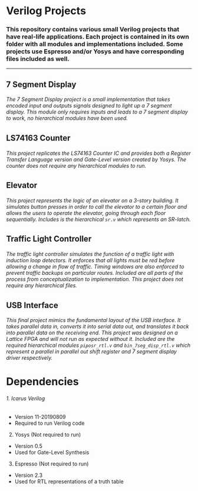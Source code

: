 # Verilog Projects

### This repository contains various small Verilog projects that have real-life applications. Each project is contained in its own folder with all modules and implementations included. Some projects use Espresso and/or Yosys and have corresponding files included as well.
---
## 7 Segment Display
###### The 7 Segment Display project is a small implementation that takes encoded input and outputs signals designed to light up a 7 segment display. This module only requires inputs and leads to a 7 segment display to work, no hierarchical modules have been used.
## LS74163 Counter
###### This project replicates the LS74163 Counter IC and provides both a Register Transfer Language version and Gate-Level version created by Yosys. The counter does not require any hierarchical modules to run.
## Elevator
###### This project represents the logic of an elevator on a 3-story building. It simulates button presses in order to call the elevator to a certain floor and allows the users to operate the elevator, going through each floor sequentially. Includes is the hierarchical `sr.v` which represents an SR-latch.
## Traffic Light Controller
###### The traffic light controller simulates the function of a traffic light with induction loop detectors. It enforces that all lights must be red before allowing a change in flow of traffic. Timing windows are also enforced to prevent traffic backups on particular routes. Included are all parts of the process from conceptualization to implementation. This project does not require any hierarchical files.
## USB Interface
###### This final project mimics the fundamental layout of the USB interface. It takes parallel data in, converts it into serial data out, and translates it back into parallel data on the receiving end. This project was designed on a Lattice FPGA and will not run as expected without it. Included are the required hierarchical modules `piposr_rtl.v` and `bin_7seg_disp_rtl.v` which represent a parallel in parallel out shift register and 7 segment display driver respectively.
# Dependencies
###### 1. Icarus Verilog
- Version 11-20190809
- Required to run Verilog code
2. Yosys (Not required to run)
- Version 0.5
- Used for Gate-Level Synthesis
3. Espresso (Not required to run)
- Version 2.3
- Used for RTL representations of a truth table